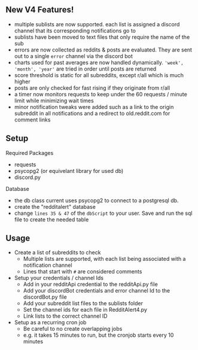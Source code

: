 New V4 Features!
-
 - multiple sublists are now supported. each list is assigned a discord channel that its corresponding notifications go to
 - sublists have been moved to text files that only require the name of the sub
 - errors are now collected as reddits & posts are evaluated. They are sent out to a single `error` channel via the discord bot
 - charts used for past averages are now handled dynamically. `'week', 'month', 'year'` are tried in order until posts are returned
 - score threshold is static for all subreddits, except r/all which is much higher
 - posts are only checked for fast rising if they originate from r/all
 - a timer now monitors requests to keep under the 60 requests / minute limit while minimizing wait times
 - minor notification tweaks were added such as a link to the origin subreddit in all notifications and a redirect to old.reddit.com for comment links

Setup
-
Required Packages
 - requests
 - psycopg2 (or equivelant library for used db)
 - discord.py

Database
 - the db class current uses psycopg2 to connect to a postgresql db.
 - create the "redditalert" database
 - change `lines 35 & 47` of the `dbScript` to your user. Save and run the sql file to create the needed table

Usage
 -
 - Create a list of subreddits to check
    - Multiple lists are supported, with each list being associated with a notification channel
    - Lines that start with `#` are considered comments
 - Setup your credentials / channel Ids
   - Add in your redditApi credential to the redditApi.py file
   - Add your discordBot credentials and error channel Id to the discordBot.py file
   - Add your subreddit list files to the sublists folder
   - Set the channel ids for each file in RedditAlert4.py
   - Link lists to the correct channel ID
 - Setup as a recurring cron job
   - Be careful to no create overlapping jobs
   - e.g. it takes 15 minutes to run, but the cronjob starts every 10 minutes
